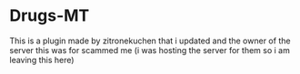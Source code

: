 # Drugs-MT
This is a plugin made by zitronekuchen that i updated and the owner of the server this was for scammed me (i was hosting the server for them so i am leaving this here)
